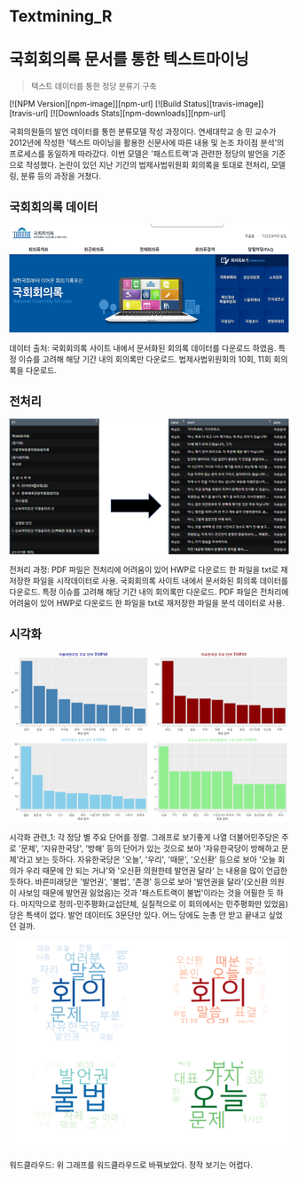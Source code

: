 # Textmining_R
> 
# 국회회의록 문서를 통한 텍스트마이닝
> 텍스트 데이터를 통한 정당 분류기 구축

[![NPM Version][npm-image]][npm-url]
[![Build Status][travis-image]][travis-url]
[![Downloads Stats][npm-downloads]][npm-url]

국회의원들의 발언 데이터를 통한 분류모델 작성 과정이다. 연세대학교 송 민 교수가 2012년에 작성한 '텍스트 마이닝을 활용한 신문사에 따른 내용 및 논조 차이점 분석'의 프로세스를 동일하게 따라갔다. 이번 모델은 '패스트트랙'과 관련한 정당의 발언을 기준으로 작성했다. 논란이 있던 지난 기간의 법제사법위원회 회의록을 토대로 전처리, 모델링, 분류 등의 과정을 거쳤다.

## 국회회의록 데이터

![](/image/국회회의록.png)

데이터 출처:
국회회의록 사이트 내에서 문서화된 회의록 데이터를 다운로드 하였음. 특정 이슈를 고려해 해당 기간 내의 회의록만 다운로드. 법제사법위원회의 10회, 11회 회의록을 다운로드.

## 전처리
![](/image/전처리.png)

전처리 과정:
PDF 파일은 전처리에 어려움이 있어 HWP로 다운로드 한 파일을 txt로 재저장한 파일을 시작데이터로 사용. 국회회의록 사이트 내에서 문서화된 회의록 데이터를 다운로드. 특정 이슈를 고려해 해당 기간 내의 회의록만 다운로드. PDF 파일은 전처리에 어려움이 있어 HWP로 다운로드 한 파일을 txt로 재저장한 파일을 분석 데이터로 사용.


## 시각화

![](/image/시각화_1.png)

시각화 관련_1:
각 정당 별 주요 단어를 정렬. 그래프로 보기좋게 나열
더불어민주당은 주로 '문제', '자유한국당', '방해' 등의 단어가 있는 것으로 보아 '자유한국당이 방해하고 문제'라고 보는 듯하다.
자유한국당은 '오늘', '우리', '때문', '오신환' 등으로 보아 '오늘 회의가 우리 때문에 안 되는 거냐'와 '오신환 의원한테 발언권 달라' 는 내용을 많이 언급한 듯하다.
바른미래당은 '발언권', '불법', '존경' 등으로 보아 '발언권을 달라'(오신환 의원이 사보임 때문에 발언권 잃었음)는 것과 '패스트트랙이 불법'이라는 것을 어필한 듯 하다.
마지막으로 정의-민주평화(교섭단체, 실질적으로 이 회의에서는 민주평화만 있었음)당은 특색이 없다. 발언 데이터도 3문단만 있다. 어느 당에도 눈총 안 받고 끝내고 싶었던 걸까.

![](/image/시각화_2.png)

워드클라우드:
위 그래프를 워드클라우드로 바꿔보았다. 정작 보기는 어렵다.